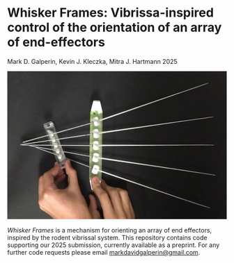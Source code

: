 # Whisker Frames: Vibrissa-inspired control of the orientation of an array of end-effectors
Mark D. Galperin, Kevin J. Kleczka, Mitra J. Hartmann 2025 

![screenshot from Video 1](/images/angle.jpg)

_Whisker Frames_ is a mechanism for orienting an array of end effectors, inspired by the rodent vibrissal system. This repository contains code supporting our 2025 submission, currently available as a preprint. For any further code requests please email markdavidgalperin@gmail.com.